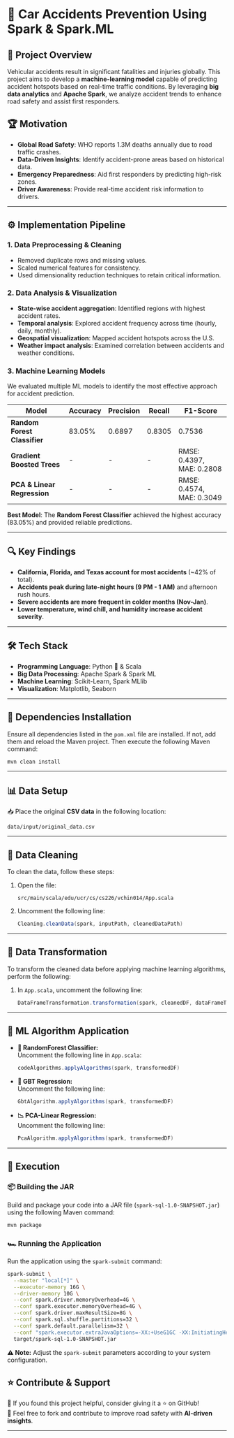 # 🚗 Car Accidents Prevention Using Spark & Spark.ML  

## 📌 Project Overview  
Vehicular accidents result in significant fatalities and injuries globally. This project aims to develop a **machine-learning model** capable of predicting accident hotspots based on real-time traffic conditions. By leveraging **big data analytics** and **Apache Spark**, we analyze accident trends to enhance road safety and assist first responders.  

## 🏆 Motivation  
- **Global Road Safety**: WHO reports 1.3M deaths annually due to road traffic crashes.  
- **Data-Driven Insights**: Identify accident-prone areas based on historical data.  
- **Emergency Preparedness**: Aid first responders by predicting high-risk zones.  
- **Driver Awareness**: Provide real-time accident risk information to drivers.  

---   

## ⚙️ Implementation Pipeline  

### **1. Data Preprocessing & Cleaning**  
- Removed duplicate rows and missing values.  
- Scaled numerical features for consistency.  
- Used dimensionality reduction techniques to retain critical information.  

### **2. Data Analysis & Visualization**  
- **State-wise accident aggregation**: Identified regions with highest accident rates.  
- **Temporal analysis**: Explored accident frequency across time (hourly, daily, monthly).  
- **Geospatial visualization**: Mapped accident hotspots across the U.S.  
- **Weather impact analysis**: Examined correlation between accidents and weather conditions.  

### **3. Machine Learning Models**  
We evaluated multiple ML models to identify the most effective approach for accident prediction.  

| Model                           | Accuracy | Precision | Recall | F1-Score |
|--------------------------------|----------|-----------|--------|----------|
| **Random Forest Classifier**   | 83.05%   | 0.6897    | 0.8305 | 0.7536   |
| **Gradient Boosted Trees**     | -        | -         | -      | RMSE: 0.4397, MAE: 0.2808 |
| **PCA & Linear Regression**    | -        | -         | -      | RMSE: 0.4574, MAE: 0.3049 |

**Best Model**: The **Random Forest Classifier** achieved the highest accuracy (83.05%) and provided reliable predictions.  

---

## 🔍 Key Findings  
- **California, Florida, and Texas account for most accidents** (~42% of total).  
- **Accidents peak during late-night hours (9 PM - 1 AM)** and afternoon rush hours.  
- **Severe accidents are more frequent in colder months (Nov-Jan)**.  
- **Lower temperature, wind chill, and humidity increase accident severity**.  

---

## 🛠 Tech Stack  
- **Programming Language**: Python 🐍 & Scala  
- **Big Data Processing**: Apache Spark & Spark ML  
- **Machine Learning**: Scikit-Learn, Spark MLlib  
- **Visualization**: Matplotlib, Seaborn  

---
## 🔧 Dependencies Installation  
Ensure all dependencies listed in the `pom.xml` file are installed. If not, add them and reload the Maven project. Then execute the following Maven command:

```bash
mvn clean install
```

---

## 📊 Data Setup  
📥 Place the original **CSV data** in the following location:  
```
data/input/original_data.csv
```

---

## 🧹 Data Cleaning  
To clean the data, follow these steps:

1. Open the file:
   ```
   src/main/scala/edu/ucr/cs/cs226/vchin014/App.scala
   ```
2. Uncomment the following line:
   ```scala
   Cleaning.cleanData(spark, inputPath, cleanedDataPath)
   ```

---

## 🔄 Data Transformation  
To transform the cleaned data before applying machine learning algorithms, perform the following:

1. In `App.scala`, uncomment the following line:
   ```scala
   DataFrameTransformation.transformation(spark, cleanedDF, dataFrameTransformationPath)
   ```

---

## 🤖 ML Algorithm Application  

- **🌲 RandomForest Classifier:**  
  Uncomment the following line in `App.scala`:
  ```scala
  codeAlgorithms.applyAlgorithms(spark, transformedDF)
  ```

- **🚀 GBT Regression:**  
  Uncomment the following line:
  ```scala
  GbtAlgorithm.applyAlgorithms(spark, transformedDF)
  ```

- **📉 PCA-Linear Regression:**  
  Uncomment the following line:
  ```scala
  PcaAlgorithm.applyAlgorithms(spark, transformedDF)
  ```

---

## 🚀 Execution  

### **📦 Building the JAR**  
Build and package your code into a JAR file (`spark-sql-1.0-SNAPSHOT.jar`) using the following Maven command:

```bash
mvn package
```

### **🏎️ Running the Application**  
Run the application using the `spark-submit` command:

```bash
spark-submit \
  --master "local[*]" \
  --executor-memory 16G \
  --driver-memory 10G \
  --conf spark.driver.memoryOverhead=4G \
  --conf spark.executor.memoryOverhead=4G \
  --conf spark.driver.maxResultSize=8G \
  --conf spark.sql.shuffle.partitions=32 \
  --conf spark.default.parallelism=32 \
  --conf "spark.executor.extraJavaOptions=-XX:+UseG1GC -XX:InitiatingHeapOccupancyPercent=35 -XX:ConcGCThreads=2" \
  target/spark-sql-1.0-SNAPSHOT.jar
```

**⚠️ Note:** Adjust the `spark-submit` parameters according to your system configuration.


## ⭐ Contribute & Support  
🌟 If you found this project helpful, consider giving it a ⭐ on GitHub!  
📢 Feel free to fork and contribute to improve road safety with **AI-driven insights**.

---

